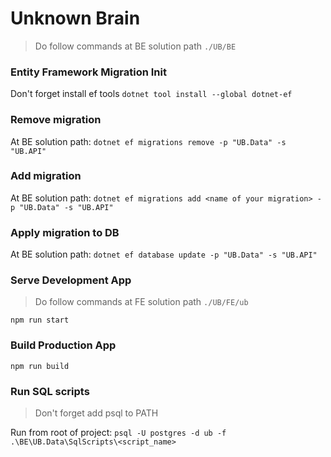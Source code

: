 # Unknown Brain

> Do follow commands at BE solution path `./UB/BE`

### Entity Framework Migration Init

Don't forget install ef tools `dotnet tool install --global dotnet-ef`

### Remove migration

At BE solution path: `dotnet ef migrations remove -p "UB.Data" -s "UB.API"`

### Add migration

At BE solution path: `dotnet ef migrations add <name of your migration> -p "UB.Data" -s "UB.API"`

### Apply migration to DB

At BE solution path: `dotnet ef database update -p "UB.Data" -s "UB.API"`

### Serve Development App

> Do follow commands at FE solution path `./UB/FE/ub`

```
npm run start
```

### Build Production App

```
npm run build
```
### Run SQL scripts

> Don't forget add psql to PATH

Run from root of project: `psql -U postgres -d ub -f .\BE\UB.Data\SqlScripts\<script_name>`